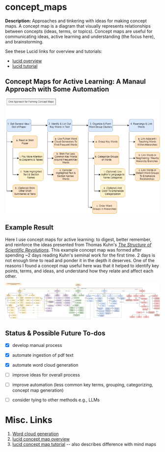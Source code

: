 # concept_maps
**Description:** Approaches and tinkering with ideas for making concept maps.  A concept map is a diagram that visually represents relationships between concepts (ideas, terms, or topics).  Concept maps are useful for communicating ideas, active learning and understanding (the focus here), and brainstorming. 

See these Lucid links for overview and tutorials:
- [lucid overview][lucidurl]
- [lucid tutorial][lucidurl]


## Concept Maps for Active Learning: A Manaul Approach with Some Automation
![Current Process](CMAP_Approach.png)


## Example Result
Here I use concept maps for active learning: to digest, better remember, and reinforce the ideas presented from Thomas Kuhn's [_The Structure of Scientific Revolutions_][kuhn].  This example concept map was formed after spending ~2 days reading Kuhn's seminal work for the first time.  2 days is not enough time to read and ponder it in the depth it deserves.  One of the reasons I found a concept map useful here was that it helped to identify key points, terms, and ideas, and understand how they relate and affect each other.  

![Approach](ScientificRevolutions.png)


## Status & Possible Future To-dos
- [x] develop manual process
- [x] automate ingestion of pdf text
- [x] automate word cloud generation
- [ ] improve ideas for overall process 
- [ ] improve automation (less common key terms, grouping, categorizing, concept map generation)
- [ ] consider tying to other methods e.g., LLMs 


# Misc. Links
1. [Word cloud generation][wordcloud]
2. [lucid concept map overview][lucidurl]
3. [lucid concept map tutorial][lucidurl] -- also describes difference with mind maps

[wordcloud]: https://github.com/dhatm/word_clouds/
[kuhn]: https://github.com/dhatm/word_clouds/blob/main/reading/Kuhn-SSR-2ndEd.pdf
[lucidurl]: https://www.lucidchart.com/pages/concept-map
[lucidvid]: https://www.youtube.com/watch?v=8XGQGhli0I0

